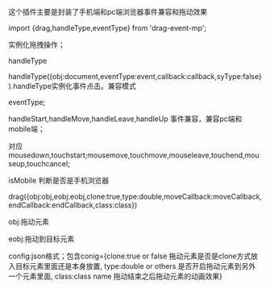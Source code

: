 这个插件主要是封装了手机端和pc端浏览器事件兼容和拖动效果

import {drag,handleType,eventType} from 'drag-event-mp';


<p>实例化拖拽操作；</p>
<p>handleType</p>
<p>handleType({obj:document,eventType:event,callback:callback,syType:false}).handleType实例化事件点击。兼容模式</p>
<p>eventType;</p>
<p>handleStart,handleMove,handleLeave,handleUp 事件兼容，兼容pc端和mobile端；</p>
<p>对应mousedown,touchstart;mousemove,touchmove,mouseleave,touchend,mouseup,touchcancel;</p>
<p>isMobile 判断是否是手机浏览器</p>

</p>drag({obj:obj,eobj:eobj,clone:true,type:double,moveCallback:moveCallback,endCallback:endCallback,class:class})<p>
<p>obj:拖动元素</p>
<p>eobj:拖动到目标元素</p>
<p>config:json格式；包含conig={clone:true or false 拖动元素是否是clone方式放入目标元素里面还是本身放置, type:double or others 是否开启拖动元素到另外一个元素里面, class:class name 拖动结束之后拖动元素的动画效果}</p>

